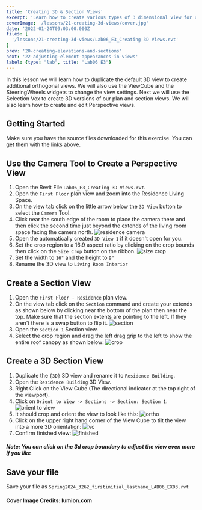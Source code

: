 ```yaml
---
title: 'Creating 3D & Section Views'
excerpt: 'Learn how to create various types of 3 dimensional view for use in your projects.'
coverImage: '/lessons/21-creating-3d-views/cover.jpg'
date: '2022-01-24T09:03:00.000Z'
files: [
  '/lessons/21-creating-3d-views/Lab06_E3_Creating 3D Views.rvt'
]
prev: '20-creating-elevations-and-sections'
next: '22-adjusting-element-appearances-in-views'
label: {type: "lab", title: "Lab06 E3"}
---
```


In this lesson we will learn how to duplicate the default 3D view to create additional orthogonal views. We will also use the ViewCube and the SteeringWheels widgets to change the view settings. Next we will use the Selection Vox to create 3D versions of our plan and section views. We will also learn how to create and edit Perspective views.

## Getting Started

Make sure you have the source files downloaded for this exercise. You can get them with the links above.

## Use the Camera Tool to Create a Perspective View

1. Open the Revit File ``Lab06_E3_Creating 3D Views.rvt``.
2. Open the ``First Floor`` plan view and zoom into the Residence Living Space.
3. On the view tab click on the little arrow below the ``3D View`` button to select the ``Camera`` Tool.
4. Click near the south edge of the room to place the camera there and then click the second time just beyond the extends of the living room space facing the camera north.
![residence camera](/lessons/21-creating-3d-views/residence-camera.png)
5. Open the automatically created ``3D View 1`` if it doesn't open for you.
6. Set the crop region to a 16:9 aspect ratio by clicking on the crop bounds then click on the ``Size Crop`` button on the ribbon.
![size crop](/lessons/21-creating-3d-views/size-crop.png)
7. Set the width to ``16"`` and the height to ``9"``
8. Rename the 3D view to ``Living Room Interior``

## Create a Section View

1. Open the ``First Floor - Residence`` plan view.
2. On the view tab click on the ``Section`` command and create your extends as shown below by clicking near the bottom of the plan then near the top. Make sure that the section extents are pointing to the left. If they aren't there is a swap button to flip it.
![section](/lessons/21-creating-3d-views/section.png)
3. Open the ``Section 1`` Section view.
4. Select the crop region and drag the left drag grip to the left to show the entire roof canopy as shown below:
![crop](/lessons/21-creating-3d-views/crop.png)

## Create a 3D Section View

1. Duplicate the ``{3D}`` 3D view and rename it to ``Residence Building``.
2. Open the ``Residence Building`` 3D View.
3. Right Click on the View Cube (The directional indicator at the top right of the viewport).
4. Click on ``Orient to View -> Sections -> Section: Section 1``.
![orient to view](/lessons/21-creating-3d-views/orient-to-view.png)
5. It should crop and orient the view to look like this:
![ortho](/lessons/21-creating-3d-views/ortho.png)
6. Click on the upper right hand corner of the View Cube to tilt the view into a more 3D orientation:
![vc](/lessons/21-creating-3d-views/vc.png)
7. Confirm finished view:
![finished](/lessons/21-creating-3d-views/finished.png)
##### Note: You can click on the 3d crop boundary to adjust the view even more if you like

## Save your file

Save your file as ``Spring2024_3262_firstinitial_lastname_LAB06_EX03.rvt``

#### Cover Image Credits: lumion.com